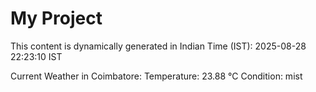 # My Project

This content is dynamically generated in Indian Time (IST): 2025-08-28 22:23:10 IST


Current Weather in Coimbatore:
Temperature: 23.88 °C
Condition: mist
